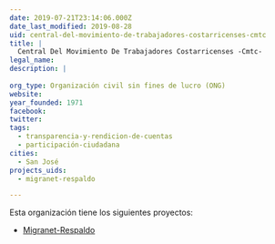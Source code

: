 ```yaml
---
date: 2019-07-21T23:14:06.000Z
date_last_modified: 2019-08-28
uid: central-del-movimiento-de-trabajadores-costarricenses-cmtc
title: |
  Central Del Movimiento De Trabajadores Costarricenses -Cmtc-
legal_name: 
description: |
  
org_type: Organización civil sin fines de lucro (ONG)
website: 
year_founded: 1971
facebook: 
twitter: 
tags:
  - transparencia-y-rendicion-de-cuentas
  - participación-ciudadana
cities: 
  - San José
projects_uids:
  - migranet-respaldo

---
```


Esta organización tiene los siguientes proyectos:

- [Migranet-Respaldo](/proyectos/migranet-respaldo)
